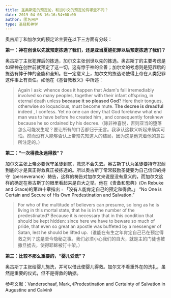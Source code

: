 ```yaml
---
title: 圣奥斯定的预定论，和加尔文的预定论有哪些不同？
date: 2019-04-08 16:16:54+00:00
author: 匿名用户
type: 圣经和神学
---
```

奥古斯丁和加尔文的预定论主要在以下三方面有分歧：

**第一：神在创世以先就预定拣选了我们，还是亚当夏娃犯罪以后预定拣选了我们？**

奥古斯丁主张犯罪后的拣选，加尔文主张创世以先的拣选。奥古斯丁的主要考虑是如果神在创世前就预定了这一切，这有悖于神的全善；加尔文的考虑则是犯罪后的拣选有悖于神的全能和全知。在一定意义上，加尔文的拣选论使得上帝在人类犯罪这件事上有责任。如他在《基督教教义》中所述：


> Again I ask: whence does it happen that Adam's fall irremediably involved so many peoples, together with their infant offspring, in eternal death unless **because it so pleased God**? Here their tongues, otherwise so loquacious, must become mute. **The decree is dreadful** indeed , I confess. Yet no one can deny that God foreknew what end man was to have before he created him , and consequently foreknew because he so ordained by his decree.（除非神喜悦，否则亚当的堕落怎么可能发生呢？要让所有的口舌都归于无言。我承认这教义听起来确实可怕。然而没有人能够否认上帝预先知道人的结局，因为这是他凭着他的意旨所注定的。）

  


**第二：“一次得救永远得救”？**

加尔文主张上帝必要保守圣徒到底，救恩不会失去。奥古斯丁认为圣徒要持守忍耐到底的才是真正得救真正被拣选的。所以奥古斯丁常常鼓励圣徒要为自己信仰的持守（perseverance）祷告，这样的祷告对加尔文来说是没有意义的，而加尔文这样的确定在奥古斯丁的眼里看起来是自大之举。他在《责备和恩典》(On Rebuke and Grace)的第四十章指出﹕「没有人能肯定自己的预定和得救。」 “No One is Certain and Secure of His Own Predestination and Salvation.” 

  



> For who of the multitude of believers can presume, so long as he is living in this mortal state, that he is in the number of the predestinated? Because it is necessary that in this condition that should be kept hidden: since here we have to beware so much of pride, that even so great an apostle was buffeted by a messenger of Satan, lest he should be lifted up.（谁能在有生之年肯定自己已在预定得救之列？这是至今隐秘之事。我们必须小心我们的自大，就是主的门徒也被撒旦掳去，使得耶稣被钉十架。）

  


**第三：比较不那么重要的，“婴儿受洗”？**

奥古斯丁主张给婴儿施洗，并可以借此使婴儿得救。加尔文不看重外在的洗礼，虽然是重要的仪式，但不是得救的确据。

  


参考文献：Vanderschaaf, Mark, 《Predestination and Certainty of Salvation in Augustine and Calvin》


